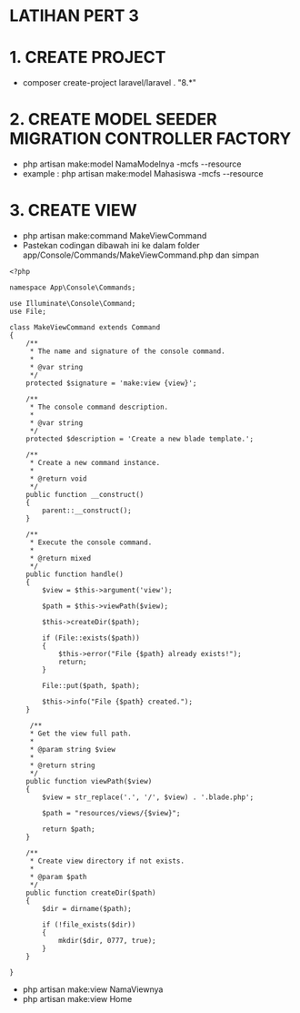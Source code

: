 # LATIHAN PERT 3


# 1. CREATE PROJECT 
- composer create-project laravel/laravel . "8.*"

# 2. CREATE MODEL SEEDER MIGRATION CONTROLLER FACTORY
- php artisan make:model NamaModelnya -mcfs --resource
- example : php artisan make:model Mahasiswa -mcfs --resource

# 3. CREATE VIEW
- php artisan make:command MakeViewCommand
- Pastekan codingan dibawah ini ke dalam folder app/Console/Commands/MakeViewCommand.php dan simpan

```
<?php

namespace App\Console\Commands;

use Illuminate\Console\Command;
use File;

class MakeViewCommand extends Command
{
    /**
     * The name and signature of the console command.
     *
     * @var string
     */
    protected $signature = 'make:view {view}';

    /**
     * The console command description.
     *
     * @var string
     */
    protected $description = 'Create a new blade template.';

    /**
     * Create a new command instance.
     *
     * @return void
     */
    public function __construct()
    {
        parent::__construct();
    }

    /**
     * Execute the console command.
     *
     * @return mixed
     */
    public function handle()
    {
        $view = $this->argument('view');

        $path = $this->viewPath($view);

        $this->createDir($path);

        if (File::exists($path))
        {
            $this->error("File {$path} already exists!");
            return;
        }

        File::put($path, $path);

        $this->info("File {$path} created.");
    }

     /**
     * Get the view full path.
     *
     * @param string $view
     *
     * @return string
     */
    public function viewPath($view)
    {
        $view = str_replace('.', '/', $view) . '.blade.php';

        $path = "resources/views/{$view}";

        return $path;
    }

    /**
     * Create view directory if not exists.
     *
     * @param $path
     */
    public function createDir($path)
    {
        $dir = dirname($path);

        if (!file_exists($dir))
        {
            mkdir($dir, 0777, true);
        }
    }

}
```

- php artisan make:view NamaViewnya
- php artisan make:view Home